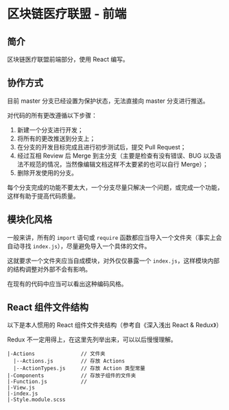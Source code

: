 # 区块链医疗联盟 - 前端

## 简介

区块链医疗联盟前端部分，使用 React 编写。

## 协作方式

目前 master 分支已经设置为保护状态，无法直接向 master 分支进行推送。

对代码的所有更改遵循以下步骤：

1. 新建一个分支进行开发；
2. 将所有的更改推送到分支上；
3. 在分支的开发目标完成且进行初步测试后，提交 Pull Request；
4. 经过互相 Review 后 Merge 到主分支（主要是检查有没有错误、BUG 以及语法不规范的情况，当然像编辑文档这样不太要紧的也可以自行 Merge）；
5. 删除开发使用的分支。

每个分支完成的功能不要太大，一个分支尽量只解决一个问题，或完成一个功能，这样有助于提高代码质量。

## 模块化风格

一般来讲，所有的 `import` 语句或 `require` 函数都应当导入一个文件夹（事实上会自动寻找 `index.js`），尽量避免导入一个具体的文件。

这就要求一个文件夹应当自成模块，对外仅仅暴露一个 `index.js`，这样模块内部的结构调整对外部不会有影响。

在现有的代码中应当可以看出这种编码风格。

## React 组件文件结构

以下是本人惯用的 React 组件文件夹结构（参考自《深入浅出 React & Redux》）

Redux 不一定用得上，在这里先列举出来，可以以后慢慢理解。
```
|-Actions               // 文件夹
  |--Actions.js         // 存放 Actions
  |--ActionTypes.js     // 存放 Action 类型常量
|-Components            // 存放子组件的文件夹
|-Function.js           // 
|-View.js
|-index.js
|-Style.module.scss
```
